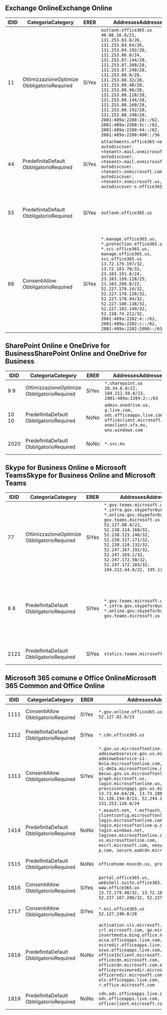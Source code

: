 <!--THIS FILE IS AUTOMATICALLY GENERATED. MANUAL CHANGES WILL BE OVERWRITTEN.-->
<!--Please contact the Office 365 Endpoints team with any questions.-->
<!--USGovGCCHigh endpoints version 2019072900-->
<!--File generated 2019-07-29 11:00:18.0363-->

## <a name="exchange-online"></a><span data-ttu-id="21255-101">Exchange Online</span><span class="sxs-lookup"><span data-stu-id="21255-101">Exchange Online</span></span>

<span data-ttu-id="21255-102">ID</span><span class="sxs-lookup"><span data-stu-id="21255-102">ID</span></span> | <span data-ttu-id="21255-103">Categoria</span><span class="sxs-lookup"><span data-stu-id="21255-103">Category</span></span> | <span data-ttu-id="21255-104">ER</span><span class="sxs-lookup"><span data-stu-id="21255-104">ER</span></span> | <span data-ttu-id="21255-105">Addresses</span><span class="sxs-lookup"><span data-stu-id="21255-105">Addresses</span></span> | <span data-ttu-id="21255-106">Porte</span><span class="sxs-lookup"><span data-stu-id="21255-106">Ports</span></span>
-- | -------------------- | --- | ------------------------------------------------------------------------------------------------------------------------------------------------------------------------------------------------------------------------------------------------------------------------------------------------------------------------------------------------------------------------------------------------------------------------------------------------ | -------------------------------
<span data-ttu-id="21255-107">1</span><span class="sxs-lookup"><span data-stu-id="21255-107">1</span></span> | <span data-ttu-id="21255-108">Ottimizzazione</span><span class="sxs-lookup"><span data-stu-id="21255-108">Optimize</span></span><BR><span data-ttu-id="21255-109">Obbligatorio</span><span class="sxs-lookup"><span data-stu-id="21255-109">Required</span></span> | <span data-ttu-id="21255-110">Sì</span><span class="sxs-lookup"><span data-stu-id="21255-110">Yes</span></span> | `outlook.office365.us`<BR>`40.66.16.0/21, 131.253.83.0/26, 131.253.84.64/26, 131.253.84.192/26, 131.253.86.0/24, 131.253.87.144/28, 131.253.87.208/28, 131.253.87.240/28, 131.253.88.0/28, 131.253.88.32/28, 131.253.88.48/28, 131.253.88.96/28, 131.253.88.128/28, 131.253.88.144/28, 131.253.88.160/28, 131.253.88.192/28, 131.253.88.240/28, 2001:489a:2200:28::/62, 2001:489a:2200:3c::/62, 2001:489a:2200:44::/62, 2001:489a:2200:400::/56` | <span data-ttu-id="21255-111">**TCP:** 443, 80</span><span class="sxs-lookup"><span data-stu-id="21255-111">**TCP:** 443, 80</span></span>
<span data-ttu-id="21255-112">4</span><span class="sxs-lookup"><span data-stu-id="21255-112">4</span></span> | <span data-ttu-id="21255-113">Predefinita</span><span class="sxs-lookup"><span data-stu-id="21255-113">Default</span></span><BR><span data-ttu-id="21255-114">Obbligatorio</span><span class="sxs-lookup"><span data-stu-id="21255-114">Required</span></span> | <span data-ttu-id="21255-115">Sì</span><span class="sxs-lookup"><span data-stu-id="21255-115">Yes</span></span> | `attachments.office365-net.us, autodiscover.<tenant>.mail.onmicrosoft.com, autodiscover.<tenant>.mail.onmicrosoft.us, autodiscover.<tenant>.onmicrosoft.com, autodiscover.<tenant>.onmicrosoft.us, autodiscover-s.office365.us` | <span data-ttu-id="21255-116">**TCP:** 443, 80</span><span class="sxs-lookup"><span data-stu-id="21255-116">**TCP:** 443, 80</span></span>
<span data-ttu-id="21255-117">5</span><span class="sxs-lookup"><span data-stu-id="21255-117">5</span></span> | <span data-ttu-id="21255-118">Predefinita</span><span class="sxs-lookup"><span data-stu-id="21255-118">Default</span></span><BR><span data-ttu-id="21255-119">Obbligatorio</span><span class="sxs-lookup"><span data-stu-id="21255-119">Required</span></span> | <span data-ttu-id="21255-120">Sì</span><span class="sxs-lookup"><span data-stu-id="21255-120">Yes</span></span> | `outlook.office365.us` | <span data-ttu-id="21255-121">**TCP:** 143, 25, 587, 993, 995</span><span class="sxs-lookup"><span data-stu-id="21255-121">**TCP:** 143, 25, 587, 993, 995</span></span>
<span data-ttu-id="21255-122">6</span><span class="sxs-lookup"><span data-stu-id="21255-122">6</span></span> | <span data-ttu-id="21255-123">Consenti</span><span class="sxs-lookup"><span data-stu-id="21255-123">Allow</span></span><BR><span data-ttu-id="21255-124">Obbligatorio</span><span class="sxs-lookup"><span data-stu-id="21255-124">Required</span></span> | <span data-ttu-id="21255-125">Sì</span><span class="sxs-lookup"><span data-stu-id="21255-125">Yes</span></span> | `*.manage.office365.us, *.protection.office365.us, *.scc.office365.us, manage.office365.us, scc.office365.us`<BR>`13.72.179.197/32, 13.72.183.70/32, 23.103.191.0/24, 23.103.199.128/25, 23.103.208.0/22, 52.227.170.14/32, 52.227.170.120/32, 52.227.178.94/32, 52.227.180.138/32, 52.227.182.149/32, 52.238.74.212/32, 2001:489a:2202:4::/62, 2001:489a:2202:c::/62, 2001:489a:2202:2000::/63` | <span data-ttu-id="21255-126">**TCP:** 25, 443</span><span class="sxs-lookup"><span data-stu-id="21255-126">**TCP:** 25, 443</span></span>

## <a name="sharepoint-online-and-onedrive-for-business"></a><span data-ttu-id="21255-127">SharePoint Online e OneDrive for Business</span><span class="sxs-lookup"><span data-stu-id="21255-127">SharePoint Online and OneDrive for Business</span></span>

<span data-ttu-id="21255-128">ID</span><span class="sxs-lookup"><span data-stu-id="21255-128">ID</span></span> | <span data-ttu-id="21255-129">Categoria</span><span class="sxs-lookup"><span data-stu-id="21255-129">Category</span></span> | <span data-ttu-id="21255-130">ER</span><span class="sxs-lookup"><span data-stu-id="21255-130">ER</span></span> | <span data-ttu-id="21255-131">Addresses</span><span class="sxs-lookup"><span data-stu-id="21255-131">Addresses</span></span> | <span data-ttu-id="21255-132">Porte</span><span class="sxs-lookup"><span data-stu-id="21255-132">Ports</span></span>
-- | -------------------- | --- | ----------------------------------------------------------------------------------------------------------------------- | ----------------
<span data-ttu-id="21255-133">9 </span><span class="sxs-lookup"><span data-stu-id="21255-133">9</span></span> | <span data-ttu-id="21255-134">Ottimizzazione</span><span class="sxs-lookup"><span data-stu-id="21255-134">Optimize</span></span><BR><span data-ttu-id="21255-135">Obbligatorio</span><span class="sxs-lookup"><span data-stu-id="21255-135">Required</span></span> | <span data-ttu-id="21255-136">Sì</span><span class="sxs-lookup"><span data-stu-id="21255-136">Yes</span></span> | `*.sharepoint.us`<BR>`20.34.8.0/22, 104.212.50.0/23, 2001:489a:2204:2::/63` | <span data-ttu-id="21255-137">**TCP:** 443, 80</span><span class="sxs-lookup"><span data-stu-id="21255-137">**TCP:** 443, 80</span></span>
<span data-ttu-id="21255-138">10 </span><span class="sxs-lookup"><span data-stu-id="21255-138">10</span></span> | <span data-ttu-id="21255-139">Predefinita</span><span class="sxs-lookup"><span data-stu-id="21255-139">Default</span></span><BR><span data-ttu-id="21255-140">Obbligatorio</span><span class="sxs-lookup"><span data-stu-id="21255-140">Required</span></span> | <span data-ttu-id="21255-141">No</span><span class="sxs-lookup"><span data-stu-id="21255-141">No</span></span> | `admin.onedrive.us, g.live.com, odc.officeapps.live.com, officeclient.microsoft.com, oneclient.sfx.ms, wns.windows.com` | <span data-ttu-id="21255-142">**TCP:** 443, 80</span><span class="sxs-lookup"><span data-stu-id="21255-142">**TCP:** 443, 80</span></span>
<span data-ttu-id="21255-143">20</span><span class="sxs-lookup"><span data-stu-id="21255-143">20</span></span> | <span data-ttu-id="21255-144">Predefinita</span><span class="sxs-lookup"><span data-stu-id="21255-144">Default</span></span><BR><span data-ttu-id="21255-145">Obbligatorio</span><span class="sxs-lookup"><span data-stu-id="21255-145">Required</span></span> | <span data-ttu-id="21255-146">No</span><span class="sxs-lookup"><span data-stu-id="21255-146">No</span></span> | `*.svc.ms` | <span data-ttu-id="21255-147">**TCP:** 443, 80</span><span class="sxs-lookup"><span data-stu-id="21255-147">**TCP:** 443, 80</span></span>

## <a name="skype-for-business-online-and-microsoft-teams"></a><span data-ttu-id="21255-148">Skype for Business Online e Microsoft Teams</span><span class="sxs-lookup"><span data-stu-id="21255-148">Skype for Business Online and Microsoft Teams</span></span>

<span data-ttu-id="21255-149">ID</span><span class="sxs-lookup"><span data-stu-id="21255-149">ID</span></span> | <span data-ttu-id="21255-150">Categoria</span><span class="sxs-lookup"><span data-stu-id="21255-150">Category</span></span> | <span data-ttu-id="21255-151">ER</span><span class="sxs-lookup"><span data-stu-id="21255-151">ER</span></span> | <span data-ttu-id="21255-152">Addresses</span><span class="sxs-lookup"><span data-stu-id="21255-152">Addresses</span></span> | <span data-ttu-id="21255-153">Porte</span><span class="sxs-lookup"><span data-stu-id="21255-153">Ports</span></span>
-- | -------------------- | --- | --------------------------------------------------------------------------------------------------------------------------------------------------------------------------------------------------------------------------------------------------------------------------------------------------------------------------------- | --------------------------------------------------
<span data-ttu-id="21255-154">7</span><span class="sxs-lookup"><span data-stu-id="21255-154">7</span></span> | <span data-ttu-id="21255-155">Ottimizzazione</span><span class="sxs-lookup"><span data-stu-id="21255-155">Optimize</span></span><BR><span data-ttu-id="21255-156">Obbligatorio</span><span class="sxs-lookup"><span data-stu-id="21255-156">Required</span></span> | <span data-ttu-id="21255-157">Sì</span><span class="sxs-lookup"><span data-stu-id="21255-157">Yes</span></span> | `*.gov.teams.microsoft.us, *.infra.gov.skypeforbusiness.us, *.online.gov.skypeforbusiness.us, gov.teams.microsoft.us`<BR>`52.127.88.0/21, 52.238.114.160/32, 52.238.115.146/32, 52.238.117.171/32, 52.238.118.132/32, 52.247.167.192/32, 52.247.169.1/32, 52.247.172.50/32, 52.247.172.103/32, 104.212.44.0/22, 195.134.228.0/22` | <span data-ttu-id="21255-158">**TCP:** 443, 80</span><span class="sxs-lookup"><span data-stu-id="21255-158">**TCP:** 443, 80</span></span><BR><span data-ttu-id="21255-159">**UDP:** 3478</span><span class="sxs-lookup"><span data-stu-id="21255-159">**UDP:** 3478</span></span>
<span data-ttu-id="21255-160">8 </span><span class="sxs-lookup"><span data-stu-id="21255-160">8</span></span> | <span data-ttu-id="21255-161">Predefinita</span><span class="sxs-lookup"><span data-stu-id="21255-161">Default</span></span><BR><span data-ttu-id="21255-162">Obbligatorio</span><span class="sxs-lookup"><span data-stu-id="21255-162">Required</span></span> | <span data-ttu-id="21255-163">Sì</span><span class="sxs-lookup"><span data-stu-id="21255-163">Yes</span></span> | `*.gov.teams.microsoft.us, *.infra.gov.skypeforbusiness.us, *.online.gov.skypeforbusiness.us, gov.teams.microsoft.us` | <span data-ttu-id="21255-164">**TCP:** 5061, 50000-59999</span><span class="sxs-lookup"><span data-stu-id="21255-164">**TCP:** 5061, 50000-59999</span></span><BR><span data-ttu-id="21255-165">**UDP:** 50000-59999</span><span class="sxs-lookup"><span data-stu-id="21255-165">**UDP:** 50000-59999</span></span>
<span data-ttu-id="21255-166">21</span><span class="sxs-lookup"><span data-stu-id="21255-166">21</span></span> | <span data-ttu-id="21255-167">Predefinita</span><span class="sxs-lookup"><span data-stu-id="21255-167">Default</span></span><BR><span data-ttu-id="21255-168">Obbligatorio</span><span class="sxs-lookup"><span data-stu-id="21255-168">Required</span></span> | <span data-ttu-id="21255-169">Sì</span><span class="sxs-lookup"><span data-stu-id="21255-169">Yes</span></span> | `statics.teams.microsoft.com` | <span data-ttu-id="21255-170">**TCP:** 443</span><span class="sxs-lookup"><span data-stu-id="21255-170">**TCP:** 443</span></span>

## <a name="microsoft-365-common-and-office-online"></a><span data-ttu-id="21255-171">Microsoft 365 comune e Office Online</span><span class="sxs-lookup"><span data-stu-id="21255-171">Microsoft 365 Common and Office Online</span></span>

<span data-ttu-id="21255-172">ID</span><span class="sxs-lookup"><span data-stu-id="21255-172">ID</span></span> | <span data-ttu-id="21255-173">Categoria</span><span class="sxs-lookup"><span data-stu-id="21255-173">Category</span></span> | <span data-ttu-id="21255-174">ER</span><span class="sxs-lookup"><span data-stu-id="21255-174">ER</span></span> | <span data-ttu-id="21255-175">Addresses</span><span class="sxs-lookup"><span data-stu-id="21255-175">Addresses</span></span> | <span data-ttu-id="21255-176">Porte</span><span class="sxs-lookup"><span data-stu-id="21255-176">Ports</span></span>
-- | ------------------- | --- | ---------------------------------------------------------------------------------------------------------------------------------------------------------------------------------------------------------------------------------------------------------------------------------------------------------------------------------------------------------------------------------------------- | ----------------
<span data-ttu-id="21255-177">11</span><span class="sxs-lookup"><span data-stu-id="21255-177">11</span></span> | <span data-ttu-id="21255-178">Consenti</span><span class="sxs-lookup"><span data-stu-id="21255-178">Allow</span></span><BR><span data-ttu-id="21255-179">Obbligatorio</span><span class="sxs-lookup"><span data-stu-id="21255-179">Required</span></span> | <span data-ttu-id="21255-180">Sì</span><span class="sxs-lookup"><span data-stu-id="21255-180">Yes</span></span> | `*.gov.online.office365.us`<BR>`52.127.82.0/23` | <span data-ttu-id="21255-181">**TCP:** 443</span><span class="sxs-lookup"><span data-stu-id="21255-181">**TCP:** 443</span></span>
<span data-ttu-id="21255-182">12</span><span class="sxs-lookup"><span data-stu-id="21255-182">12</span></span> | <span data-ttu-id="21255-183">Predefinita</span><span class="sxs-lookup"><span data-stu-id="21255-183">Default</span></span><BR><span data-ttu-id="21255-184">Obbligatorio</span><span class="sxs-lookup"><span data-stu-id="21255-184">Required</span></span> | <span data-ttu-id="21255-185">Sì</span><span class="sxs-lookup"><span data-stu-id="21255-185">Yes</span></span> | `*.cdn.office365.us` | <span data-ttu-id="21255-186">**TCP:** 443</span><span class="sxs-lookup"><span data-stu-id="21255-186">**TCP:** 443</span></span>
<span data-ttu-id="21255-187">13</span><span class="sxs-lookup"><span data-stu-id="21255-187">13</span></span> | <span data-ttu-id="21255-188">Consenti</span><span class="sxs-lookup"><span data-stu-id="21255-188">Allow</span></span><BR><span data-ttu-id="21255-189">Obbligatorio</span><span class="sxs-lookup"><span data-stu-id="21255-189">Required</span></span> | <span data-ttu-id="21255-190">Sì</span><span class="sxs-lookup"><span data-stu-id="21255-190">Yes</span></span> | `*.gov.us.microsoftonline.com, adminwebservice.gov.us.microsoftonline.com, adminwebservice-s1-bn1a.microsoftonline.com, adminwebservice-s1-dm2a.microsoftonline.com, becws.gov.us.microsoftonline.com, graph.microsoft.us, login.microsoftonline.us, provisioningapi.gov.us.microsoftonline.com`<BR>`13.73.64.64/26, 13.73.208.128/25, 52.126.194.0/23, 52.244.120.128/25, 131.253.120.0/24` | <span data-ttu-id="21255-191">**TCP:** 443</span><span class="sxs-lookup"><span data-stu-id="21255-191">**TCP:** 443</span></span>
<span data-ttu-id="21255-192">14</span><span class="sxs-lookup"><span data-stu-id="21255-192">14</span></span> | <span data-ttu-id="21255-193">Predefinita</span><span class="sxs-lookup"><span data-stu-id="21255-193">Default</span></span><BR><span data-ttu-id="21255-194">Obbligatorio</span><span class="sxs-lookup"><span data-stu-id="21255-194">Required</span></span> | <span data-ttu-id="21255-195">No</span><span class="sxs-lookup"><span data-stu-id="21255-195">No</span></span> | `*.msauth.net, *.msftauth.net, clientconfig.microsoftonline-p.net, login.microsoftonline.com, login.microsoftonline-p.com, login.windows.net, loginex.microsoftonline.com, login-us.microsoftonline.com, mscrl.microsoft.com, nexus.microsoftonline-p.com, secure.aadcdn.microsoftonline-p.com` | <span data-ttu-id="21255-196">**TCP:** 443</span><span class="sxs-lookup"><span data-stu-id="21255-196">**TCP:** 443</span></span>
<span data-ttu-id="21255-197">15</span><span class="sxs-lookup"><span data-stu-id="21255-197">15</span></span> | <span data-ttu-id="21255-198">Predefinita</span><span class="sxs-lookup"><span data-stu-id="21255-198">Default</span></span><BR><span data-ttu-id="21255-199">Obbligatorio</span><span class="sxs-lookup"><span data-stu-id="21255-199">Required</span></span> | <span data-ttu-id="21255-200">No</span><span class="sxs-lookup"><span data-stu-id="21255-200">No</span></span> | `officehome.msocdn.us, prod.msocdn.us` | <span data-ttu-id="21255-201">**TCP:** 443, 80</span><span class="sxs-lookup"><span data-stu-id="21255-201">**TCP:** 443, 80</span></span>
<span data-ttu-id="21255-202">16</span><span class="sxs-lookup"><span data-stu-id="21255-202">16</span></span> | <span data-ttu-id="21255-203">Consenti</span><span class="sxs-lookup"><span data-stu-id="21255-203">Allow</span></span><BR><span data-ttu-id="21255-204">Obbligatorio</span><span class="sxs-lookup"><span data-stu-id="21255-204">Required</span></span> | <span data-ttu-id="21255-205">Sì</span><span class="sxs-lookup"><span data-stu-id="21255-205">Yes</span></span> | `portal.office365.us, webshell.suite.office365.us, www.office365.us`<BR>`13.72.179.48/32, 13.72.188.8/32, 52.227.167.206/32, 52.227.170.242/32` | <span data-ttu-id="21255-206">**TCP:** 443, 80</span><span class="sxs-lookup"><span data-stu-id="21255-206">**TCP:** 443, 80</span></span>
<span data-ttu-id="21255-207">17</span><span class="sxs-lookup"><span data-stu-id="21255-207">17</span></span> | <span data-ttu-id="21255-208">Consenti</span><span class="sxs-lookup"><span data-stu-id="21255-208">Allow</span></span><BR><span data-ttu-id="21255-209">Obbligatorio</span><span class="sxs-lookup"><span data-stu-id="21255-209">Required</span></span> | <span data-ttu-id="21255-210">Sì</span><span class="sxs-lookup"><span data-stu-id="21255-210">Yes</span></span> | `*.osi.office365.us`<BR>`52.127.240.0/20` | <span data-ttu-id="21255-211">**TCP:** 443</span><span class="sxs-lookup"><span data-stu-id="21255-211">**TCP:** 443</span></span>
<span data-ttu-id="21255-212">18</span><span class="sxs-lookup"><span data-stu-id="21255-212">18</span></span> | <span data-ttu-id="21255-213">Predefinita</span><span class="sxs-lookup"><span data-stu-id="21255-213">Default</span></span><BR><span data-ttu-id="21255-214">Obbligatorio</span><span class="sxs-lookup"><span data-stu-id="21255-214">Required</span></span> | <span data-ttu-id="21255-215">No</span><span class="sxs-lookup"><span data-stu-id="21255-215">No</span></span> | `activation.sls.microsoft.com, crl.microsoft.com, go.microsoft.com, insertmedia.bing.office.net, ocsa.officeapps.live.com, ocsredir.officeapps.live.com, ocws.officeapps.live.com, office15client.microsoft.com, officecdn.microsoft.com, officecdn.microsoft.com.edgesuite.net, officepreviewredir.microsoft.com, officeredir.microsoft.com, ols.officeapps.live.com, r.office.microsoft.com` | <span data-ttu-id="21255-216">**TCP:** 443, 80</span><span class="sxs-lookup"><span data-stu-id="21255-216">**TCP:** 443, 80</span></span>
<span data-ttu-id="21255-217">19</span><span class="sxs-lookup"><span data-stu-id="21255-217">19</span></span> | <span data-ttu-id="21255-218">Predefinita</span><span class="sxs-lookup"><span data-stu-id="21255-218">Default</span></span><BR><span data-ttu-id="21255-219">Obbligatorio</span><span class="sxs-lookup"><span data-stu-id="21255-219">Required</span></span> | <span data-ttu-id="21255-220">No</span><span class="sxs-lookup"><span data-stu-id="21255-220">No</span></span> | `cdn.odc.officeapps.live.com, odc.officeapps.live.com, officeclient.microsoft.com` | <span data-ttu-id="21255-221">**TCP:** 443, 80</span><span class="sxs-lookup"><span data-stu-id="21255-221">**TCP:** 443, 80</span></span>
